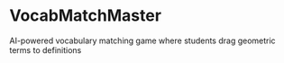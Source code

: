 # VocabMatchMaster
AI-powered vocabulary matching game where students drag geometric terms to definitions

